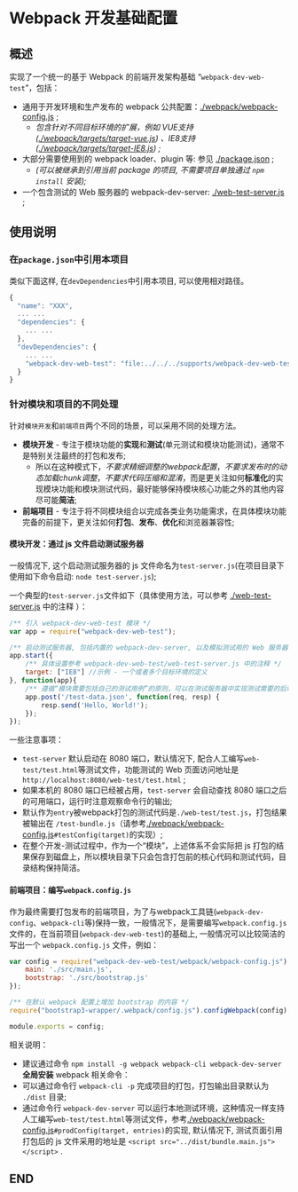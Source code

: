 # Webpack 开发基础配置

## 概述

实现了一个统一的基于 Webpack 的前端开发架构基础 “`webpack-dev-web-test`”，包括：

- 通用于开发环境和生产发布的 webpack 公共配置：[./webpack/webpack-config.js](./webpack/webpack-config.js) ;
  - *包含针对不同目标环境的扩展，例如 VUE支持([./webpack/targets/target-vue.js](./webpack/targets/target-vue.js)) 、IE8支持([./webpack/targets/target-IE8.js](./webpack/targets/target-IE8.js)) ;*
- 大部分需要使用到的 webpack loader、plugin 等: 参见 [./package.json](./package.json) ;
  - *(可以被继承到引用当前 package 的项目, 不需要项目单独通过 `npm install` 安装);*
- 一个包含测试的 Web 服务器的 webpack-dev-server: [./web-test-server.js](./web-test-server.js) ;



## 使用说明
### 在`package.json`中引用本项目

类似下面这样, 在`devDependencies`中引用本项目, 可以使用相对路径。

```js
{
  "name": "XXX",
  ... ...
  "dependencies": {
    ... ...
  },
  "devDependencies": {
    ... ...
    "webpack-dev-web-test": "file:../../../supports/webpack-dev-web-test"
  }
}
```
### 针对模块和项目的不同处理

针对`模块开发`和`前端项目`两个不同的场景，可以采用不同的处理方法。

- **模块开发** - 专注于模块功能的**实现**和**测试**(单元测试和模块功能测试)，通常不是特别关注最终的打包和发布;
  - 所以在这种模式下，*不要求精细调整的webpack配置*，*不要求发布时的动态加载chunk调整*，*不要求代码压缩和混淆*，而是更关注如何**标准化**的实现模块功能和模块测试代码，最好能够保持模块核心功能之外的其他内容尽可能**简洁**;
- **前端项目** - 专注于将不同模块组合以完成各类业务功能需求，在具体模块功能完备的前提下，更关注如何**打包**、**发布**、**优化**和浏览器兼容性;



#### 模块开发：通过 js 文件启动测试服务器

一般情况下, 这个启动测试服务器的 js 文件命名为`test-server.js`(在项目目录下使用如下命令启动: `node test-server.js`);

一个典型的`test-server.js`文件如下（具体使用方法，可以参考 [./web-test-server.js](./web-test-server.js) 中的注释 ）：

```js
/** 引入 webpack-dev-web-test 模块 */
var app = require("webpack-dev-web-test");

/** 启动测试服务器, 包括内置的 webpack-dev-server, 以及模拟测试用的 Web 服务器 */
app.start({
    /** 具体设置参考 webpack-dev-web-test/web-test-server.js 中的注释 */
    target: ["IE8"] //示例 - 一个或者多个目标环境的定义
}, function(app){
    /** 遵循“模块需要包括自己的测试用例”的原则，可以在测试服务器中实现测试需要的后端模拟 API 请求 */
    app.post('/test-data.json', function(req, resp) {
        resp.send('Hello, World!');
    });
});
```

一些注意事项：

- `test-server` 默认启动在 8080 端口，默认情况下, 配合人工编写`web-test/test.html`等测试文件，功能测试的 Web 页面访问地址是 `http://localhost:8080/web-test/test.html` ;
- 如果本机的 8080 端口已经被占用，`test-server` 会自动查找 8080 端口之后的可用端口，运行时注意观察命令行的输出;
- 默认作为`entry`被webpack打包的测试代码是`./web-test/test.js`，打包结果被输出在 `/test-bundle.js`（请参考[./webpack/webpack-config.js](./webpack/webpack-config.js)`#testConfig(target)`的实现）;
- 在整个开发-测试过程中，作为一个“模块”，上述体系不会实际把 js 打包的结果保存到磁盘上，所以模块目录下只会包含打包前的核心代码和测试代码，目录结构保持简洁。



#### 前端项目：编写`webpack.config.js`

作为最终需要打包发布的前端项目，为了与webpack工具链(`webpack-dev-config`、`webpack-cli`等)保持一致，一般情况下，是需要编写`webpack.config.js`文件的，在当前项目(`webpack-dev-web-test`)的基础上, 一般情况可以比较简洁的写出一个 `webpack.config.js` 文件，例如：

```javascript
var config = require("webpack-dev-web-test/webpack/webpack-config.js").prodConfig(null, {
    main: './src/main.js',
    bootstrap: './src/bootstrap.js'
});

/** 在默认 webpack 配置上增加 bootstrap 的内容 */
require("bootstrap3-wrapper/.webpack/config.js").configWebpack(config);

module.exports = config;
```

相关说明：

- 建议通过命令 `npm install -g webpack webpack-cli webpack-dev-server` **全局安装** webpack 相关命令：
- 可以通过命令行 `webpack-cli -p` 完成项目的打包，打包输出目录默认为 `./dist` 目录;
- 通过命令行 `webpack-dev-server` 可以运行本地测试环境，这种情况一样支持人工编写`web-test/test.html`等测试文件，参考[./webpack/webpack-config.js](./webpack/webpack-config.js)`#prodConfig(target, entries)`的实现, 默认情况下, 测试页面引用打包后的 js 文件采用的地址是 `<script src="../dist/bundle.main.js"></script>` .



## END